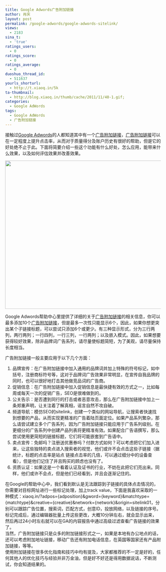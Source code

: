```yaml
---
title: Google Adwords广告附加链接
author: 肖庆
layout: post
permalink: /google-adwords/google-adwords-sitelink/
views:
  - 2183
sina_t:
  - 'true'
ratings_users:
  - 0
ratings_score:
  - 0
ratings_average:
  - 0
duoshuo_thread_id:
  - 511637
yourls_shorturl:
  - http://t.xiaoq.in/5k
ta-thumbnail:
  - http://blog.xiaoq.in/thumb/cache/2011/11/40-1.gif;
categories:
  - Google AdWords
tags:
  - Google AdWords
  - 广告附加链接
---
```

接触过<span class='wp_keywordlink'><a href="http://blog.xiaoq.in/google-adwords/" title="Google Adwords" target="_blank">Google Adwords</a></span>的人都知道其中有一个<span class='wp_keywordlink_affiliate'><a href="http://blog.xiaoq.in/tag/%e5%b9%bf%e5%91%8a%e9%99%84%e5%8a%a0%e9%93%be%e6%8e%a5/" title="查看广告附加链接中的全部文章" target="_blank">广告附加链接</a></span>，<span class='wp_keywordlink_affiliate'><a href="http://blog.xiaoq.in/tag/%e5%b9%bf%e5%91%8a%e9%99%84%e5%8a%a0%e9%93%be%e6%8e%a5/" title="查看广告附加链接中的全部文章" target="_blank">广告附加链接</a></span>可以在一定程度上提升点击率，从而对于质量得分及账户历史有很好的帮助，但是它的好处绝不止于此。下面将简要介绍一些这个功能有什么好处，怎么应用，能带来什么效果，以及如何评估效果并改善效果。

<a target="_blank" href="http://xiaoq.in/g/pics/2011/11/taobao-sitelink.gif"><img class="alignnone size-full wp-image-42" title="taobao-sitelink" src="http://xiaoq.in/g/pics/2011/11/taobao-sitelink.gif" alt="" width="670" height="480" /></a>

Google Adwords帮助中心里提供了详细的关于<a title="广告附加链接" href="http://adwords.google.com/support/aw/bin/topic.py?hl=zh-Hans&topic=25441" target="_blank">广告附加链接</a>的相关信息，你可以最多添加10个<span class='wp_keywordlink_affiliate'><a href="http://blog.xiaoq.in/tag/%e5%b9%bf%e5%91%8a%e9%99%84%e5%8a%a0%e9%93%be%e6%8e%a5/" title="查看广告附加链接中的全部文章" target="_blank">广告附加链接</a></span>，但是最多一次性只能显示6个，因此，如果你想更突出某个子链接标题，可以尝试只添加6个或更少。有三种显示形式，分为三行两列，两行两列；一行四列，一行三列，一行两列；以及嵌入模式。因此，如果想要获得较好效果，除非品牌词广告系列，请尽量使标题简短，为了美观，请尽量保持长度相当。

广告附加链接一般主要应用于以下几个方面：

1.  品牌宣传：在广告附加链接中加入通用的品牌词并加上特殊的符号标记，如中括号，注册商标符号等，这对于品牌词广告效果非常明显，在宣传自我品牌的同时，也可以很好地打击其他做竞品词的广告商。
2.  促销信息：在广告附加链接中加入促销信息是最快捷有效的方式之一，比如每周或每天一次的促销广告，SEO是很难做到的。
3.  公关告示：是否遭到同行的打击或者恶意攻击，那么在广告附加链接中加上一条郑重声明，让关注着了解真相，谣言自然不攻自破。
4.  频道导航：模仿SEO的sitelink，创建一个类似的网站导航，让搜索者快速找到想要的产品，从而实现更精准的广告着陆页面定位。如果产品系列繁杂，那么请尝试建立多个广告系列，因为广告附加链接只能应用于广告系列级别。在更细分的广告系列中创建产品列表将更精准有效。如果配合广告语撰写，那么尝试使用更简短的链接标题，它们将可能嵌套到广告语中。
5.  卖点宣传：免邮吗？注册送优惠券吗？付款方式如何？可以考虑把它们加入进来，让这些独特的卖点进入搜索者的视觉，他们或许不会点击这些子链接（据统计，标题的点击率是站点 链接点击率的几倍，可以通过细分中的设备查看），但是他们记住了并且购买的顾虑也没有了。
6.  资质认证：如果这是一个看着认证及证书的行业，不妨在此把它们亮出来。同样，他们或许不会点，但是他们已经看到，并且会逐渐记住的。

<div>
  在Google的帮助中心中，我们看到默认是无法跟踪到子链接的具体点击情况的，你需要对目标网址进行一些标记处理，加上track value，下面是我喜欢采取的一种模式：xiaoq.in/?adpos={adposition}&gword={keyword}&matchtype={matchtype}&creative={creative}&network={network}&origin=sitelink01，分别可以跟踪广告位置，搜索词，匹配方式，创意ID，投放网络，以及链接的序号。
</div>

<div>
  标记完成后，通过编辑器批量上传这些更改，大概10分钟左右，就会显示出来，然后再过24小时左右就可以在GA的内容报告中通过高级过滤查看广告链接的效果了。
</div>

<div>
</div>

<div>
  当然，广告附加链接只是众多的附加链接形式之一，如果是本地有办公地点的话，还可以考虑附加地址链接，移动广告还有附加电话信息，在英国等国家还有产品附加链接，等等。
</div>

<div>
</div>

<div>
  使用附加链接在很多优化指南和技巧中均有提及，大家都推荐的不一定是好的，任何其他人的优化技巧与经验并非万金油，但是好不好还是得用数据说话，不断测试，你会知道结果的。
</div>